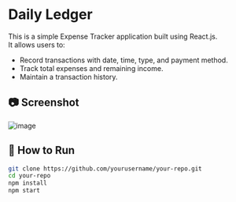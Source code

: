 # Daily Ledger
This is a simple Expense Tracker application built using React.js.  
It allows users to:
- Record transactions with date, time, type, and payment method.
- Track total expenses and remaining income.
- Maintain a transaction history.

## 📷 Screenshot
![image](https://github.com/user-attachments/assets/4788c050-5956-49b0-bbaa-eebcf5c9f1d2)


## 🚀 How to Run
```sh
git clone https://github.com/yourusername/your-repo.git
cd your-repo
npm install
npm start
